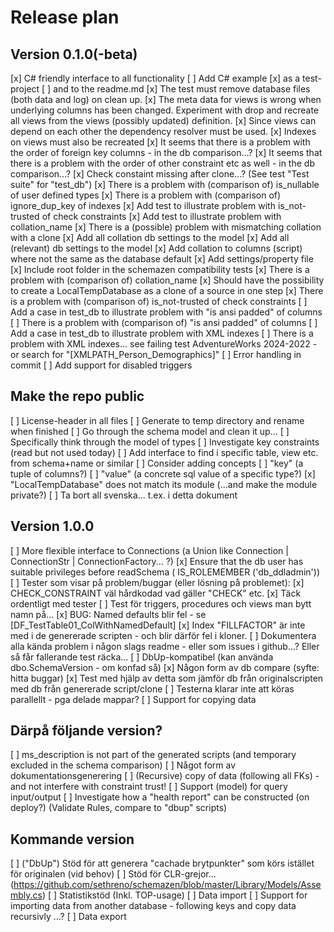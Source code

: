 ﻿# Release plan

## Version 0.1.0(-beta)

[x] C# friendly interface to all functionality
[ ] Add C# example 
    [x] as a test-project 
    [ ] and to the readme.md
[x] The test must remove database files (both data and log) on clean up. 
[x] The meta data for views is wrong when underlying columns has been changed. Experiment with drop and recreate all views from the views (possibly updated) definition.
    [x] Since views can depend on each other the dependency resolver must be used.
    [x] Indexes on views must also be recreated
[x] It seems that there is a problem with the order of foreign key columns - in the db comparison...?
[x] It seems that there is a problem with the order of other constraint etc as well - in the db comparison...?
[x] Check constaint missing after clone...? (See test "Test suite" for "test_db")
[x] There is a problem with (comparison of) is_nullable of user defined types
[x] There is a problem with (comparison of) ignore_dup_key of indexes 
[x] Add test to illustrate problem with is_not-trusted of check constraints
[x] Add test to illustrate problem with collation_name
[x] There is a (possible) problem with mismatching collation with a clone
    [x] Add all collation db settings to the model
    [x] Add all (relevant) db settings to the model
    [x] Add collation to columns (script) where not the same as the database default
    [x] Add settings/property file 
    [x] Include root folder in the schemazen compatibility tests
[x] There is a problem with (comparison of) collation_name
[x] Should have the possibility to create a LocalTempDatabase as a clone of a source in one step
[x] There is a problem with (comparison of) is_not-trusted of check constraints
[ ] Add a case in test_db to illustrate problem with "is ansi padded" of columns
[ ] There is a problem with (comparison of) "is ansi padded" of columns
[ ] Add a case in test_db to illustrate problem with XML indexes
[ ] There is a problem with XML indexes... see failing test AdventureWorks 2024-2022 - or search for "[XMLPATH_Person_Demographics]"
[ ] Error handling in commit
[ ] Add support for disabled triggers
    

## Make the repo public

[ ] License-header in all files
[ ] Generate to temp directory and rename when finished
[ ] Go through the schema model and clean it up... 
    [ ] Specifically think through the model of types
[ ] Investigate key constraints (read but not used today)
[ ] Add interface to find i specific table, view etc. from schema+name or similar
[ ] Consider adding concepts 
    [ ] "key" (a tuple of columns?)
    [ ] "value" (a concrete sql value of a specific type?)
[x] "LocalTempDatabase" does not match its module (...and make the module private?)
[ ] Ta bort all svenska... t.ex. i detta dokument 

## Version 1.0.0

[ ] More flexible interface to Connections (a Union like Connection | ConnectionStr | ConnectionFactory... ?)
[x] Ensure that the db user has suitable privileges before readSchema ( IS_ROLEMEMBER ('db_ddladmin'))
[ ] Tester som visar på problem/buggar (eller lösning på problemet):
    [x] CHECK_CONSTRAINT väl hårdkodad vad gäller "CHECK" etc. 
        [x] Täck ordentligt med tester
    [ ] Test för triggers, procedures och views man bytt namn på...
    [x] BUG: Named defaults blir fel - se [DF_TestTable01_ColWithNamedDefault]
    [x] Index "FILLFACTOR" är inte med i de genererade scripten - och blir därför fel i kloner.
[ ] Dokumentera alla kända problem i någon slags readme - eller som issues i github...? Eller så får fallerande test räcka...
[ ] DbUp-kompatibel (kan använda dbo.SchemaVersion - om konfad så) 
[x] Någon form av db compare (syfte: hitta buggar)
[x] Test med hjälp av detta som jämför db från originalscripten med db från genererade script/clone
[ ] Testerna klarar inte att köras parallellt - pga delade mappar?
[ ] Support for copying data

## Därpå följande version?

[ ] ms_description is not part of the generated scripts (and temporary excluded in the schema comparison)
[ ] Något form av dokumentationsgenerering
[ ] (Recursive) copy of data (following all FKs) - and not interfere with constraint trust!
[ ] Support (model) for  query input/output
[ ] Investigate how a "health report" can be constructed (on deploy?) (Validate Rules, compare to "dbup" scripts)

## Kommande version

[ ] ("DbUp") Stöd för att generera "cachade brytpunkter" som körs istället för originalen (vid behov)
[ ] Stöd för CLR-grejor... (https://github.com/sethreno/schemazen/blob/master/Library/Models/Assembly.cs)
[ ] Statistikstöd (Inkl. TOP-usage)
[ ] Data import
[ ] Support for importing data from another database - following keys and copy data recursivly ...?
[ ] Data export

 